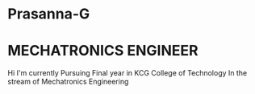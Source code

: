 # Prasanna-G
# MECHATRONICS ENGINEER
Hi I'm currently Pursuing Final year in KCG College of Technology In the stream of Mechatronics Engineering

